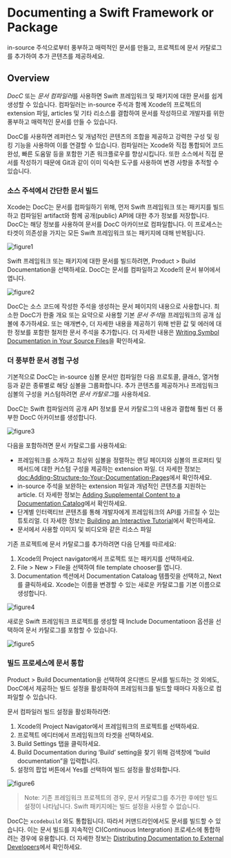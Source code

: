 # Documenting a Swift Framework or Package

in-source 주석으로부터 풍부하고 매력적인 문서를 만들고, 프로젝트에 문서 카탈로그를 추가하여 추가 콘텐츠를 제공하세요.

## Overview

*DocC* 또는 *문서 컴파일러*를 사용하면 Swift 프레임워크 및 패키지에 대한 문서를 쉽게 생성할 수 있습니다. 컴파일러는 in-source 주석과 함께 Xcode의 프로젝트의 extension 파일, articles 및 기타 리소스를 결합하여 문서를 작성하므로 개발자를 위한 풍부하고 매력적인 문서를 만들 수 있습니다.

DocC를 사용하면 레퍼런스 및 개념적인 콘텐츠의 조합을 제공하고 강력한 구성 및 링킹 기능을 사용하여 이를 연결할 수 있습니다. 컴파일러는 Xcode와 직접 통합되어 코드 완성, 빠른 도움말 등을 포함한 기존 워크플로우를 향상시킵니다. 또한 소스에서 직접 문서를 작성하기 때문에 Git과 같이 이미 익숙한 도구를 사용하여 변경 사항을 추적할 수 있습니다.

### 소스 주석에서 간단한 문서 빌드

Xcode는 DocC는 문서를 컴파일하기 위해, 먼저 Swift 프레임워크 또는 패키지를 빌드하고 컴파일된 artifact와 함께 공개(public) API에 대한 추가 정보를 저장합니다. DocC는 해당 정보를 사용하여 문서를 DocC 아카이브로 컴파일합니다. 이 프로세스는 타겟이 의존성을 가지는 모든 Swift 프레임워크 또는 패키지에 대해 반복됩니다.

![figure1](Documenting-a-Swift-Framework-or-Package-figure1.png)

Swift 프레임워크 또는 패키지에 대한 문서를 빌드하려면, Product > Build Documentation을 선택하세요. DocC는 문서를 컴파일하고 Xcode의 문서 뷰어에서 엽니다.

![figure2](Documenting-a-Swift-Framework-or-Package-figure2.png)

DocC는 소스 코드에 작성한 주석을 생성하는 문서 페이지의 내용으로 사용합니다. 최소한 DocC가 한줄 개요 또는 요약으로 사용할 기본 *문서 주석*을 프레임워크의 공개 심볼에 추가하세요. 또는 매개변수, 더 자세한 내용을 제공하기 위해 반환 값 및 에러에 대한 정보를 포함한 철저한 문서 주석을 추가합니다. 더 자세한 내용은 [Writing Symbol Documentation in Your Source Files](https://developer.apple.com/documentation/xcode/writing-symbol-documentation-in-your-source-files)을 확인하세요.

### 더 풍부한 문서 경험 구성

기본적으로 DocC는 in-source 심볼 문서만 컴파일한 다음 프로토콜, 클래스, 열거형 등과 같은 종류별로 해당 심볼을 그룹화합니다. 추가 콘텐츠를 제공하거나 프레임워크 심볼의 구성을 커스텀하려면 *문서 카탈로그*를 사용하세요. 

DocC는 Swift 컴파일러의 공개 API 정보를 문서 카탈로그의 내용과 결합해 훨씬 더 풍부한 DocC 아카이브를 생성합니다. 

![figure3](Documenting-a-Swift-Framework-or-Package-figure3.png)

다음을 포함하려면 문서 카탈로그를 사용하세요:
- 프레임워크를 소개하고 최상위 심볼을 정렬하는 랜딩 페이지와 심볼의 프로퍼티 및 메서드에 대한 커스텀 구성을 제공하는 extension 파일. 더 자세한 정보는 <doc:Adding-Structure-to-Your-Documentation-Pages>에서 확인하세요.
- in-source 주석을 보완하는 extension 파일과 개념적인 콘텐츠를 지원하는 article. 더 자세한 정보는 [Adding Supplemental Content to a Documentation Catalog](https://developer.apple.com/documentation/xcode/adding-supplemental-content-to-a-documentation-catalog)에서 확인하세요.
- 단계별 인터랙티브 콘텐츠를 통해 개발자에게 프레임워크의 API를 가르칠 수 있는 튜토리얼. 더 자세한 정보는 [Building an Interactive Tutorial](https://developer.apple.com/documentation/DocC/building-an-interactive-tutorial)에서 확인하세요.
- 문서에서 사용할 이미지 및 비디오와 같은 리소스 파일

기존 프로젝트에 문서 카탈로그를 추가하려면 다음 단계를 따르세요:
1. Xcode의 Project navigator에서 프로젝트 또는 패키지를 선택하세요.
2. File > New > File을 선택하여 file template chooser를 엽니다.
3. Documentation 섹션에서 Documentation Cataloag 템플릿을 선택하고, Next를 클릭하세요. Xcode는 이름을 변경할 수 있는 새로운 카탈로그를 기본 이름으로 생성합니다.

![figure4](Documenting-a-Swift-Framework-or-Package-figure4.png)

새로운 Swift 프레임워크 프로젝트를 생성할 때 Include Documentatioon 옵션을 선택하여 문서 카탈로그를 포함할 수 있습니다.

![figure5](Documenting-a-Swift-Framework-or-Package-figure5.png)

### 빌드 프로세스에 문서 통합

Product > Build Documentation을 선택하여 온디맨드 문서를 빌드하는 것 외에도, DocC에서 제공하는 빌드 설정을 활성화하여 프레임워크를 빌드할 때마다 자동으로 컴파일할 수 있습니다.

문서 컴파일러 빌드 설정을 활성화하라면:
1. Xcode의 Project Navigator에서 프레임워크의 프로젝트를 선택하세요.
2. 프로젝트 에디터에서 프레임워크의 타겟을 선택하세요.
3. Build Settings 탭을 클릭하세요.
4. Build Documentation during ‘Build’ setting을 찾기 위해 검색창에 “build documentation”을 입력합니다.
5. 설정의 팝업 버튼에서 Yes를 선택하여 빌드 설정을 활성화합니다.

![figure6](Documenting-a-Swift-Framework-or-Package-figure6.png)

> Note: 기존 프레임워크 프로젝트의 경우, 문서 카탈로그를 추가한 후에만 빌드 설정이 나타납니다. Swift 패키지에는 빌드 설정을 사용할 수 없습니다.

DocC는 `xcodebuild` 와도 통합됩니다. 따라서 커맨드라인에서도 문서를 빌드할 수 있습니다. 이는 문서 빌드를 지속적인 CI(Continuous Intergration) 프로세스에 통합하려는 경우에 유용합니다. 더 자세한 정보는 [Distributing Documentation to External Developers](https://developer.apple.com/documentation/xcode/distributing-documentation-to-external-developers)에서 확인하세요.
